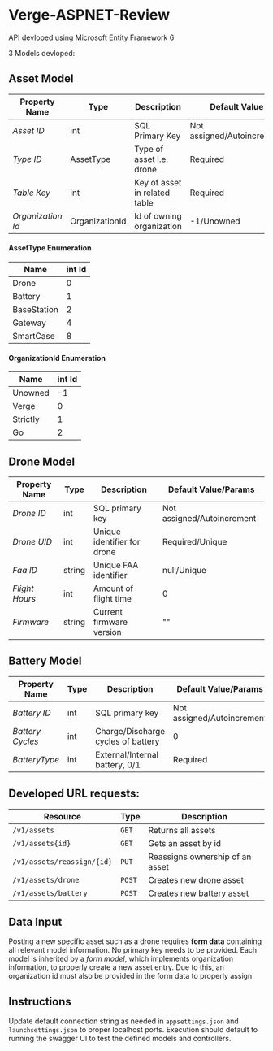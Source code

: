 # Verge-ASPNET-Review
API devloped using Microsoft Entity Framework 6

3 Models devloped:

## Asset Model
| Property Name     | Type           | Description                   | Default Value              |
| ----------------- | -------------- | ----------------------------- | -------------------------- |
| _Asset ID_        | int            | SQL Primary Key               | Not assigned/Autoincrement |
| _Type ID_         | AssetType      | Type of asset i.e. drone      | Required                   |
| _Table Key_       | int            | Key of asset in related table | Required                   |
| _Organization Id_ | OrganizationId | Id of owning organization     | -1/Unowned                 |

#### AssetType Enumeration
| Name        | int Id |
|-------------|--------|
| Drone       | 0      |
| Battery     | 1      |
| BaseStation | 2      |
| Gateway     | 4      |
| SmartCase   | 8      |

#### OrganizationId Enumeration

| Name     | int Id |
|----------|--------|
| Unowned  | -1     |
| Verge    | 0      |
| Strictly | 1      |
| Go       | 2      |

## Drone Model
| Property Name  | Type   | Description                 | Default Value/Params       |
|----------------|--------|-----------------------------|----------------------------|
| _Drone ID_     | int    | SQL primary key             | Not assigned/Autoincrement |
| _Drone UID_    | int    | Unique identifier for drone | Required/Unique            |
| _Faa ID_       | string | Unique FAA identifier       | null/Unique                |
| _Flight Hours_ | int    | Amount of flight time       | 0                          |
| _Firmware_     | string | Current firmware version    | ""                         |

## Battery Model
| Property Name    | Type | Description                        | Default Value/Params       |
|------------------|------|------------------------------------|----------------------------|
| _Battery ID_     | int  | SQL primary key                    | Not assigned/Autoincrement |
| _Battery Cycles_ | int  | Charge/Discharge cycles of battery | 0                          |
| _BatteryType_    | int  | External/Internal battery, 0/1     | Required                   |

## Developed URL requests:
| Resource                   | Type   | Description                      | 
| -------------------------- | ------ | -------------------------------- |
| `/v1/assets`               | `GET`  | Returns all assets               |
| `/v1/assets{id}`           | `GET`  | Gets an asset by id              |
| `/v1/assets/reassign/{id}` | `PUT`  | Reassigns ownership of an asset  |
| `/v1/assets/drone`         | `POST` | Creates new drone asset          |
| `/v1/assets/battery`       | `POST` | Creates new battery asset        |

## Data Input
Posting a new specific asset such as a drone requires **form data** containing all relevant model information. No primary key needs to be provided.
Each model is inherited by a _form model_, which implements organization information, to properly create a new asset entry.
Due to this, an organization id must also be provided in the form data to properly assign.

## Instructions
Update default connection string as needed in `appsettings.json` and `launchsettings.json` to proper localhost ports. Execution should default to running the swagger UI to test the defined models and controllers.
